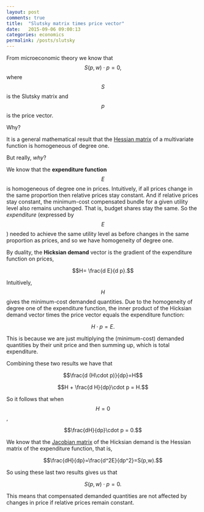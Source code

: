 ```yaml
---
layout: post
comments: true
title:  "Slutsky matrix times price vector"
date:   2015-09-06 09:00:13
categories: economics
permalink: /posts/slutsky
---
```


From microeconomic theory we know that
$$S(p, w) \cdot p = 0,$$
where $$S$$ is the Slutsky matrix and $$p$$ is the price vector.

Why?

It is a general mathematical result that the [Hessian matrix](https://en.wikipedia.org/wiki/Hessian_matrix) of a multivariate function is homogeneous of degree one.

But really, *why*?

We know that the **expenditure function** $$E$$  is homogeneous of degree one in prices. Intuitively, if all prices change in the same proportion then relative prices stay constant. And if relative prices stay constant, the minimum-cost compensated bundle for a given utility level also remains unchanged. That is, budget shares stay the same. So the *expenditure* (expressed by $$E$$)  needed to achieve the same utility level as before changes in the same proportion as prices, and so we have homogeneity of degree one.

By duality, the **Hicksian demand** vector is the gradient of the expenditure function on prices,

$$H= \frac{d E}{d p}.$$

Intuitively, $$H$$ gives the minimum-cost demanded quantities. Due to the homogeneity of degree one of the expenditure function, the inner product of the Hicksian demand vector times the price vector equals the expenditure function:

$$H\cdot p=E.$$

This is because we are just multiplying the (minimum-cost) demanded quantities by their unit price and then summing up, which is total expenditure.

Combining these two results we have that

$$\frac{d (H\cdot p)}{dp}=H$$

$$H + \frac{d H}{dp}\cdot p = H.$$

So it follows that when $$H=0$$,

$$\frac{dH}{dp}\cdot p = 0.$$

We know that the [Jacobian matrix](https://en.wikipedia.org/wiki/Jacobian_matrix_and_determinant) of the Hicksian demand is the Hessian matrix of the expenditure function, that is,

$$\frac{dH}{dp}=\frac{d^2E}{dp^2}=S(p,w).$$

So using these last two results gives us that

$$S(p, w) \cdot p = 0.$$

This means that compensated demanded quantities are not affected by changes in price if relative prices remain constant.
